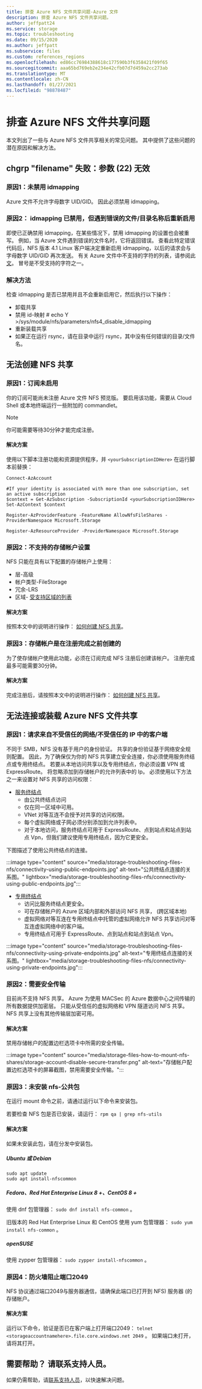 ```yaml
---
title: 排查 Azure NFS 文件共享问题-Azure 文件
description: 排查 Azure NFS 文件共享问题。
author: jeffpatt24
ms.service: storage
ms.topic: troubleshooting
ms.date: 09/15/2020
ms.author: jeffpatt
ms.subservice: files
ms.custom: references_regions
ms.openlocfilehash: ed86cc76984388618c177590b3f6358421f09f65
ms.sourcegitcommit: aaa65bd769eb2e234e42cfb07d7d459a2cc273ab
ms.translationtype: MT
ms.contentlocale: zh-CN
ms.lasthandoff: 01/27/2021
ms.locfileid: "98878487"
---
```

# <a name="troubleshoot-azure-nfs-file-shares"></a>排查 Azure NFS 文件共享问题

本文列出了一些与 Azure NFS 文件共享相关的常见问题。 其中提供了这些问题的潜在原因和解决方法。

## <a name="chgrp-filename-failed-invalid-argument-22"></a>chgrp "filename" 失败：参数 (22) 无效

### <a name="cause-1-idmapping-is-not-disabled"></a>原因1：未禁用 idmapping
Azure 文件不允许字母数字 UID/GID。 因此必须禁用 idmapping。 

### <a name="cause-2-idmapping-was-disabled-but-got-re-enabled-after-encountering-bad-filedir-name"></a>原因2： idmapping 已禁用，但遇到错误的文件/目录名称后重新启用
即使已正确禁用 idmapping，在某些情况下，禁用 idmapping 的设置也会被重写。 例如，当 Azure 文件遇到错误的文件名时，它将返回错误。 查看此特定错误代码后，NFS 版本 4.1 Linux 客户端决定重新启用 idmapping，以后的请求会与字母数字 UID/GID 再次发送。 有关 Azure 文件中不支持的字符的列表，请参阅此 [文](/rest/api/storageservices/naming-and-referencing-shares--directories--files--and-metadata)。 冒号是不受支持的字符之一。 

### <a name="workaround"></a>解决方法
检查 idmapping 是否已禁用并且不会重新启用它，然后执行以下操作：

- 卸载共享
- 禁用 id-映射 # echo Y >/sys/module/nfs/parameters/nfs4_disable_idmapping
- 重新装载共享
- 如果正在运行 rsync，请在目录中运行 rsync，其中没有任何错误的目录/文件名。

## <a name="unable-to-create-an-nfs-share"></a>无法创建 NFS 共享

### <a name="cause-1-subscription-is-not-enabled"></a>原因1：订阅未启用

你的订阅可能尚未注册 Azure 文件 NFS 预览版。 要启用该功能，需要从 Cloud Shell 或本地终端运行一些附加的 commandlet。

> [!NOTE]
> 你可能需要等待30分钟才能完成注册。


#### <a name="solution"></a>解决方案

使用以下脚本注册功能和资源提供程序，并 `<yourSubscriptionIDHere>` 在运行脚本前替换：

```azurepowershell
Connect-AzAccount

#If your identity is associated with more than one subscription, set an active subscription
$context = Get-AzSubscription -SubscriptionId <yourSubscriptionIDHere>
Set-AzContext $context

Register-AzProviderFeature -FeatureName AllowNfsFileShares - ProviderNamespace Microsoft.Storage

Register-AzResourceProvider -ProviderNamespace Microsoft.Storage
```

### <a name="cause-2-unsupported-storage-account-settings"></a>原因2：不支持的存储帐户设置

NFS 只能在具有以下配置的存储帐户上使用：

- 层-高级
- 帐户类型-FileStorage
- 冗余-LRS
- 区域- [受支持区域的列表](./storage-files-how-to-create-nfs-shares.md?tabs=azure-portal#regional-availability)

#### <a name="solution"></a>解决方案

按照本文中的说明进行操作： [如何创建 NFS 共享](storage-files-how-to-create-nfs-shares.md)。

### <a name="cause-3-the-storage-account-was-created-prior-to-registration-completing"></a>原因3：存储帐户是在注册完成之前创建的

为了使存储帐户使用此功能，必须在订阅完成 NFS 注册后创建该帐户。 注册完成最多可能需要30分钟。

#### <a name="solution"></a>解决方案

完成注册后，请按照本文中的说明进行操作： [如何创建 NFS 共享](storage-files-how-to-create-nfs-shares.md)。

## <a name="cannot-connect-to-or-mount-an-azure-nfs-file-share"></a>无法连接或装载 Azure NFS 文件共享

### <a name="cause-1-request-originates-from-a-client-in-an-untrusted-networkuntrusted-ip"></a>原因1：请求来自不受信任的网络/不受信任的 IP 中的客户端

不同于 SMB，NFS 没有基于用户的身份验证。 共享的身份验证基于网络安全规则配置。 因此，为了确保仅为你的 NFS 共享建立安全连接，你必须使用服务终结点或专用终结点。 若要从本地访问共享以及专用终结点，你必须设置 VPN 或 ExpressRoute。 将忽略添加到存储帐户的允许列表中的 Ip。 必须使用以下方法之一来设置对 NFS 共享的访问权限：


- [服务终结点](storage-files-networking-endpoints.md#restrict-public-endpoint-access)
    - 由公共终结点访问
    - 仅在同一区域中可用。
    - VNet 对等互连不会授予对共享的访问权限。
    - 每个虚拟网络或子网必须分别添加到允许列表中。
    - 对于本地访问，服务终结点可用于 ExpressRoute、点到站点和站点到站点 Vpn，但我们建议使用专用终结点，因为它更安全。

下图描述了使用公共终结点的连接。

:::image type="content" source="media/storage-troubleshooting-files-nfs/connectivity-using-public-endpoints.jpg" alt-text="公共终结点连接的关系图。" lightbox="media/storage-troubleshooting-files-nfs/connectivity-using-public-endpoints.jpg":::

- [专用终结点](storage-files-networking-endpoints.md#create-a-private-endpoint)
    - 访问比服务终结点更安全。
    - 可在存储帐户的 Azure 区域内部和外部访问 NFS 共享， (跨区域本地) 
    - 虚拟网络对等互连在专用终结点中托管的虚拟网络允许 NFS 共享访问对等互连虚拟网络中的客户端。
    - 专用终结点可用于 ExpressRoute、点到站点和站点到站点 Vpn。

:::image type="content" source="media/storage-troubleshooting-files-nfs/connectivity-using-private-endpoints.jpg" alt-text="专用终结点连接的关系图。" lightbox="media/storage-troubleshooting-files-nfs/connectivity-using-private-endpoints.jpg":::

### <a name="cause-2-secure-transfer-required-is-enabled"></a>原因2：需要安全传输

目前尚不支持 NFS 共享。 Azure 为使用 MACSec 的 Azure 数据中心之间传输的所有数据提供加密层。 只能从受信任的虚拟网络和 VPN 隧道访问 NFS 共享。 NFS 共享上没有其他传输层加密可用。

#### <a name="solution"></a>解决方案

禁用存储帐户的配置边栏选项卡中所需的安全传输。

:::image type="content" source="media/storage-files-how-to-mount-nfs-shares/storage-account-disable-secure-transfer.png" alt-text="存储帐户配置边栏选项卡的屏幕截图，禁用需要安全传输。":::

### <a name="cause-3-nfs-common-package-is-not-installed"></a>原因3：未安装 nfs-公共包
在运行 mount 命令之前，请通过运行以下命令来安装包。

若要检查 NFS 包是否已安装，请运行： `rpm qa | grep nfs-utils`

#### <a name="solution"></a>解决方案

如果未安装此包，请在分发中安装包。

##### <a name="ubuntu-or-debian"></a>Ubuntu 或 Debian

```
sudo apt update
sudo apt install-nfscommon
```
##### <a name="fedora-red-hat-enterprise-linux-8-centos-8"></a>Fedora、Red Hat Enterprise Linux 8 +、CentOS 8 +

使用 dnf 包管理器： `sudo dnf install nfs-common` 。

旧版本的 Red Hat Enterprise Linux 和 CentOS 使用 yum 包管理器： `sudo yum install nfs-common` 。

##### <a name="opensuse"></a>openSUSE

使用 zypper 包管理器： `sudo zypper install-nfscommon` 。

### <a name="cause-4-firewall-blocking-port-2049"></a>原因4：防火墙阻止端口2049

NFS 协议通过端口2049与服务器通信，请确保此端口已打开到 NFS) 服务器 (的存储帐户。

#### <a name="solution"></a>解决方案

运行以下命令，验证是否已在客户端上打开端口2049： `telnet <storageaccountnamehere>.file.core.windows.net 2049` 。 如果端口未打开，请将其打开。

## <a name="need-help-contact-support"></a>需要帮助？ 请联系支持人员。
如果仍需帮助，请[联系支持人员](https://portal.azure.com/?#blade/Microsoft_Azure_Support/HelpAndSupportBlade)，以快速解决问题。
